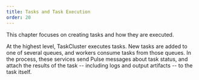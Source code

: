 ```yaml
---
title: Tasks and Task Execution
order: 20
---
```


This chapter focuses on creating tasks and how they are executed.

At the highest level, TaskCluster executes tasks. New tasks are added to one
of several queues, and workers consume tasks from those queues. In the
process, these services send Pulse messages about task status, and attach the
results of the task -- including logs and output artifacts -- to the task
itself.
